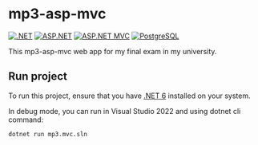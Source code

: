 # mp3-asp-mvc

[![.NET](https://img.shields.io/badge/.NET-6-blue.svg)](https://dotnet.microsoft.com/)
[![ASP.NET](https://img.shields.io/badge/ASP.NET-Blue.svg)](https://dotnet.microsoft.com/apps/aspnet)
[![ASP.NET MVC](https://img.shields.io/badge/ASP.NET_MVC-Blue.svg)](https://dotnet.microsoft.com/apps/aspnet/mvc)
[![PostgreSQL](https://img.shields.io/badge/PostgreSQL-Blue.svg)](https://www.postgresql.org/)

This mp3-asp-mvc web app for my final exam in my university.

## Run project

To run this project, ensure that you have [.NET 6](https://dotnet.microsoft.com/download/dotnet/6.0) installed on your system.

In debug mode, you can run in Visual Studio 2022 and using dotnet cli command:

```command
dotnet run mp3.mvc.sln
```
